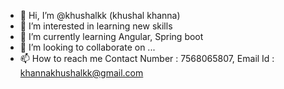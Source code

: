 - 👋 Hi, I’m @khushalkk (khushal khanna)
- 👀 I’m interested in learning new skills
- 🌱 I’m currently learning Angular, Spring boot
- 💞️ I’m looking to collaborate on ...
- 📫 How to reach me Contact Number : 7568065807, Email Id : khannakhushalkk@gmail.com

<!---
khushalkk/khushalkk is a ✨ special ✨ repository because its `README.md` (this file) appears on your GitHub profile.
You can click the Preview link to take a look at your changes.
--->
